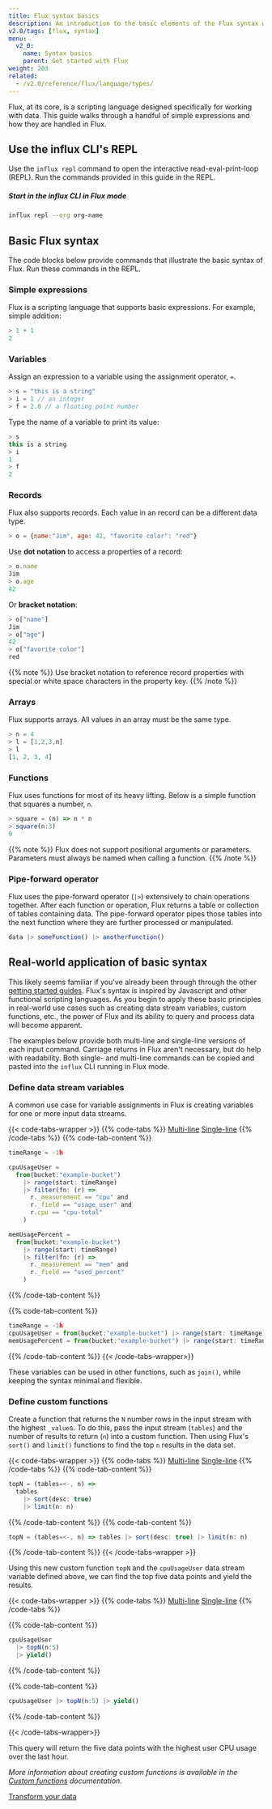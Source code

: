 ```yaml
---
title: Flux syntax basics
description: An introduction to the basic elements of the Flux syntax with real-world application examples.
v2.0/tags: [flux, syntax]
menu:
  v2_0:
    name: Syntax basics
    parent: Get started with Flux
weight: 203
related:
  - /v2.0/reference/flux/language/types/
---
```



Flux, at its core, is a scripting language designed specifically for working with data.
This guide walks through a handful of simple expressions and how they are handled in Flux.

## Use the influx CLI's REPL
Use the `influx repl` command to open the interactive read-eval-print-loop (REPL).
Run the commands provided in this guide in the REPL.

##### Start in the influx CLI in Flux mode
```bash
influx repl --org org-name
```

## Basic Flux syntax
The code blocks below provide commands that illustrate the basic syntax of Flux.
Run these commands in the REPL.

### Simple expressions
Flux is a scripting language that supports basic expressions.
For example, simple addition:

```js
> 1 + 1
2
```

### Variables
Assign an expression to a variable using the assignment operator, `=`.

```js
> s = "this is a string"
> i = 1 // an integer
> f = 2.0 // a floating point number
```

Type the name of a variable to print its value:

```js
> s
this is a string
> i
1
> f
2
```

### Records
Flux also supports records. Each value in an record can be a different data type.

```js
> o = {name:"Jim", age: 42, "favorite color": "red"}
```

Use **dot notation** to access a properties of a record:

```js
> o.name
Jim
> o.age
42
```

Or **bracket notation**:

```js
> o["name"]
Jim
> o["age"]
42
> o["favorite color"]
red
```

{{% note %}}
Use bracket notation to reference record properties with special or
white space characters in the property key.
{{% /note %}}

### Arrays
Flux supports arrays. All values in an array must be the same type.

```js
> n = 4
> l = [1,2,3,n]
> l
[1, 2, 3, 4]
```

### Functions
Flux uses functions for most of its heavy lifting.
Below is a simple function that squares a number, `n`.

```js
> square = (n) => n * n
> square(n:3)
9
```

{{% note %}}
Flux does not support positional arguments or parameters.
Parameters must always be named when calling a function.
{{% /note %}}

### Pipe-forward operator
Flux uses the pipe-forward operator (`|>`) extensively to chain operations together.
After each function or operation, Flux returns a table or collection of tables containing data.
The pipe-forward operator pipes those tables into the next function where they are further processed or manipulated.

```js
data |> someFunction() |> anotherFunction()
```

## Real-world application of basic syntax
This likely seems familiar if you've already been through through the other
[getting started guides](/v2.0/query-data/get-started).
Flux's syntax is inspired by Javascript and other functional scripting languages.
As you begin to apply these basic principles in real-world use cases such as creating data stream variables,
custom functions, etc., the power of Flux and its ability to query and process data will become apparent.

The examples below provide both multi-line and single-line versions of each input command.
Carriage returns in Flux aren't necessary, but do help with readability.
Both single- and multi-line commands can be copied and pasted into the `influx` CLI running in Flux mode.

### Define data stream variables
A common use case for variable assignments in Flux is creating variables for one
or more input data streams.

{{< code-tabs-wrapper >}}
  {{% code-tabs %}}
  [Multi-line](#)
  [Single-line](#)
  {{% /code-tabs %}}
{{% code-tab-content %}}
```js
timeRange = -1h

cpuUsageUser =
  from(bucket:"example-bucket")
    |> range(start: timeRange)
    |> filter(fn: (r) =>
      r._measurement == "cpu" and
      r._field == "usage_user" and
      r.cpu == "cpu-total"
    )

memUsagePercent =
  from(bucket:"example-bucket")
    |> range(start: timeRange)
    |> filter(fn: (r) =>
      r._measurement == "mem" and
      r._field == "used_percent"
    )
```
{{% /code-tab-content %}}

{{% code-tab-content %}}
```js
timeRange = -1h
cpuUsageUser = from(bucket:"example-bucket") |> range(start: timeRange) |> filter(fn: (r) => r._measurement == "cpu" and r._field == "usage_user" and r.cpu == "cpu-total")
memUsagePercent = from(bucket:"example-bucket") |> range(start: timeRange) |> filter(fn: (r) => r._measurement == "mem" and r._field == "used_percent")
```
{{% /code-tab-content %}}
{{< /code-tabs-wrapper>}}

These variables can be used in other functions, such as  `join()`, while keeping the syntax minimal and flexible.

### Define custom functions
Create a function that returns the `N` number rows in the input stream with the highest `_value`s.
To do this, pass the input stream (`tables`) and the number of results to return (`n`) into a custom function.
Then using Flux's `sort()` and `limit()` functions to find the top `n` results in the data set.

{{< code-tabs-wrapper >}}
  {{% code-tabs %}}
  [Multi-line](#)
  [Single-line](#)
  {{% /code-tabs %}}
{{% code-tab-content %}}
```js
topN = (tables=<-, n) =>
  tables
    |> sort(desc: true)
    |> limit(n: n)
```
{{% /code-tab-content %}}
{{% code-tab-content %}}
```js
topN = (tables=<-, n) => tables |> sort(desc: true) |> limit(n: n)
```
{{% /code-tab-content %}}
{{< /code-tabs-wrapper >}}

Using this new custom function `topN` and the `cpuUsageUser` data stream variable defined above,
we can find the top five data points and yield the results.

{{< code-tabs-wrapper >}}
{{% code-tabs %}}
[Multi-line](#)
[Single-line](#)
{{% /code-tabs %}}

{{% code-tab-content %}}
```js
cpuUsageUser
  |> topN(n:5)
  |> yield()
```
{{% /code-tab-content %}}

{{% code-tab-content %}}
```js
cpuUsageUser |> topN(n:5) |> yield()
```
{{% /code-tab-content %}}

{{< /code-tabs-wrapper>}}

This query will return the five data points with the highest user CPU usage over the last hour.

_More information about creating custom functions is available in the [Custom functions](/v2.0/query-data/guides/custom-functions) documentation._

<div class="page-nav-btns">
  <a class="btn prev" href="/v2.0/query-data/get-started/transform-data/">Transform your data</a>
</div>
